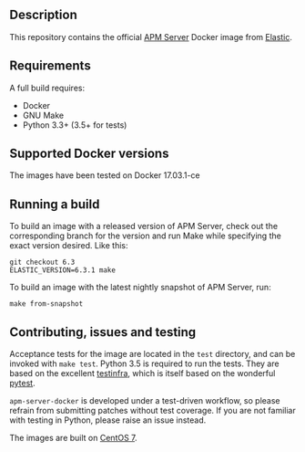 ## Description

This repository contains the official [APM Server][apm-server] Docker image from
[Elastic][elastic].

[apm-server]: https://www.elastic.co/guide/en/apm/server/current/index.html
[elastic]: https://www.elastic.co/

## Requirements
A full build requires:
* Docker
* GNU Make
* Python 3.3+ (3.5+ for tests)

## Supported Docker versions

The images have been tested on Docker 17.03.1-ce

## Running a build
To build an image with a released version of APM Server, check out the corresponding
branch for the version and run Make while specifying the exact version desired.
Like this:
```
git checkout 6.3
ELASTIC_VERSION=6.3.1 make
```

To build an image with the latest nightly snapshot of APM Server, run:
```
make from-snapshot
```

## Contributing, issues and testing

Acceptance tests for the image are located in the `test` directory,
and can be invoked with `make test`. Python 3.5 is required to run the
tests. They are based on the
excellent [testinfra](http://testinfra.readthedocs.io/en/latest/),
which is itself based on
the wonderful [pytest](http://doc.pytest.org/en/latest/).

`apm-server-docker` is developed under a test-driven
workflow, so please refrain from submitting patches without test
coverage. If you are not familiar with testing in Python, please
raise an issue instead.

The images are built on [CentOS 7][centos-7].

[centos-7]: https://github.com/CentOS/sig-cloud-instance-images/blob/50281d86d6ed5c61975971150adfd0ede86423bb/docker/Dockerfile
